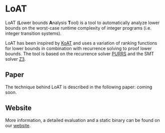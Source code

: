 # LoAT

LoAT (**L**ower bounds **A**nalysis **T**ool) is a tool to automatically analyze lower bounds on the worst-case runtime complexity of integer programs (i.e. integer transition systems).

LoAT has been inspired by [KoAT](<https://github.com/s-falke/kittel-koat/>) and uses a variation of ranking functions for lower bounds in combination with recurrence solving to proof lower bounds. The tool is
based on the recurrence solver [PURRS](http://www.cs.unipr.it/purrs/) and the SMT solver [Z3](https://github.com/Z3Prover/z3/).


## Paper

The technique behind LoAT is described in the following paper: coming soon.


## Website

More information, a detailed evaluation and a static binary can be found on our [website](http://aprove.informatik.rwth-aachen.de/eval/integerLower/).
